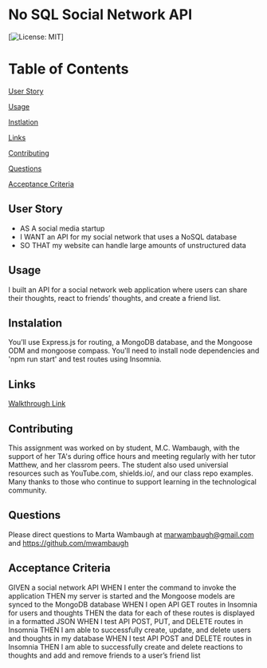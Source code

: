 # No SQL Social Network API 
[![License: MIT](https://img.shields.io/badge/license-MIT-blue.svg)]

# Table of Contents 

[User Story](#User-Story)

[Usage](#Usage)

[Instlation](#Instalation)

[Links](#Links)

[Contributing](#contributing)

[Questions](#questions)

[Acceptance Criteria](#acceptance-criteria)


## User Story 
* AS A social media startup
* I WANT an API for my social network that uses a NoSQL database
* SO THAT my website can handle large amounts of unstructured data

## Usage 
I built an API for a social network web application where users can share their thoughts, react to friends’ thoughts, and create a friend list.

## Instalation 
You’ll use Express.js for routing, a MongoDB database, and the Mongoose ODM and mongoose compass. You'll need to install node dependencies and 'npm run start' and test routes using Insomnia. 
 
## Links  
[Walkthrough Link](https://watch.screencastify.com/v/GULO9S8udnGOxyT7p2n9) 

## Contributing 
This assignment was worked on by student, M.C. Wambaugh, with the support of her TA's during office hours and meeting regularly with her tutor Matthew, and her classrom peers. The student also used universial resources such as  YouTube.com, shields.io/, and our class repo examples. Many thanks to those who continue to support learning in the technological community.

## Questions 
Please direct questions to Marta Wambaugh at marwambaugh@gmail.com and https://github.com/mwambaugh 

## Acceptance Criteria 
GIVEN a social network API
WHEN I enter the command to invoke the application
THEN my server is started and the Mongoose models are synced to the MongoDB database
WHEN I open API GET routes in Insomnia for users and thoughts
THEN the data for each of these routes is displayed in a formatted JSON
WHEN I test API POST, PUT, and DELETE routes in Insomnia
THEN I am able to successfully create, update, and delete users and thoughts in my database
WHEN I test API POST and DELETE routes in Insomnia
THEN I am able to successfully create and delete reactions to thoughts and add and remove friends to a user’s friend list